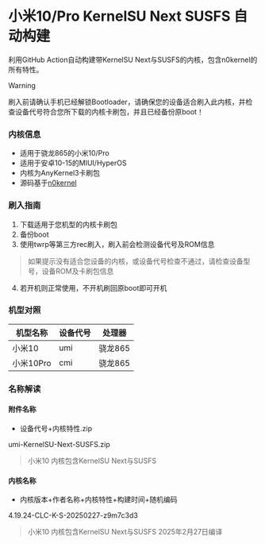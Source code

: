 # 小米10/Pro KernelSU Next SUSFS 自动构建
利用GitHub Action自动构建带KernelSU Next与SUSFS的内核，包含n0kernel的所有特性。


> [!WARNING]
>刷入前请确认手机已经解锁Bootloader，请确保您的设备适合刷入此内核，并检查设备代号符合您所下载的内核卡刷包，并且已经备份原boot！

### 内核信息
- 适用于骁龙865的小米10/Pro
- 适用于安卓10-15的MIUI/HyperOS
- 内核为AnyKernel3卡刷包
- 源码基于[n0kernel](https://github.com/jhchong94/kernel_xiaomi_sm8250_n0kernel)

### 刷入指南
1. 下载适用于您机型的内核卡刷包
2. 备份boot
3. 使用twrp等第三方rec刷入，刷入前会检测设备代号及ROM信息
> 如果提示没有适合您设备的内核，或设备代号检查不通过，请检查设备型号，设备ROM及卡刷包信息
4. 若开机则正常使用，不开机刷回原boot即可开机

### 机型对照
| 机型名称  | 设备代号 | 处理器 |
| ------------- | ------------- | ------------- |
| 小米10  | umi  | 骁龙865 |
| 小米10Pro  | cmi  | 骁龙865 |

### 名称解读
#### 附件名称
- 设备代号+内核特性.zip

umi-KernelSU-Next-SUSFS.zip
> 小米10 内核包含KernelSU Next与SUSFS
#### 内核名称
- 内核版本+作者名称+内核特性+构建时间+随机编码

4.19.24-CLC-K-S-20250227-z9m7c3d3
> 小米10 内核包含KernelSU Next与SUSFS 2025年2月27日编译
> 
